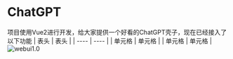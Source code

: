 # ChatGPT
项目使用Vue2进行开发，给大家提供一个好看的ChatGPT壳子，现在已经接入了以下功能
|  表头   | 表头  |
|  ----  | ----  |
| 单元格  | 单元格 |
| 单元格  | 单元格 |
![webui1.0](https://i.328888.xyz/2023/03/11/sFJpc.jpeg)
